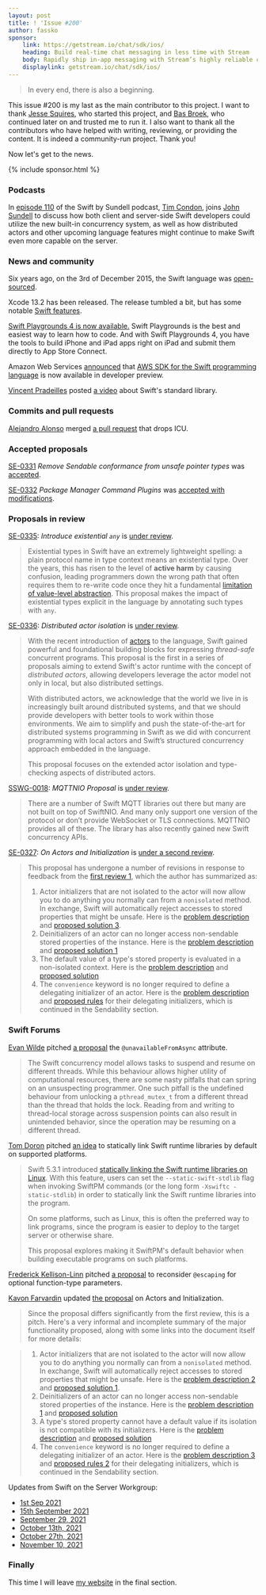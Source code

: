 ```yaml
---
layout: post
title: ! 'Issue #200'
author: fassko
sponsor:
    link: https://getstream.io/chat/sdk/ios/
    heading: Build real-time chat messaging in less time with Stream
    body: Rapidly ship in-app messaging with Stream’s highly reliable chat infrastructure and feature-rich SDKs. Drive in-app conversion, engagement, and retention.
    displaylink: getstream.io/chat/sdk/ios/
---
```


> In every end, there is also a beginning.

This issue #200 is my last as the main contributor to this project. I want to thank [Jesse Squires](https://twitter.com/jesse_squires), who started this project, and [Bas Broek](https://twitter.com/BasThomas), who continued later on and trusted me to run it. I also want to thank all the contributors who have helped with writing, reviewing, or providing the content. It is indeed a community-run project. Thank you!

Now let's get to the news.

<!--excerpt-->

{% include sponsor.html %}

### Podcasts

In [episode 110](https://www.swiftbysundell.com/podcast/110/) of the Swift by Sundell podcast, [Tim Condon](https://twitter.com/0xTim), joins [John Sundell](https://twitter.com/johnsundell) to discuss how both client and server-side Swift developers could utilize the new built-in concurrency system, as well as how distributed actors and other upcoming language features might continue to make Swift even more capable on the server.

### News and community

Six years ago, on the 3rd of December 2015, the Swift language was [open-sourced](https://www.swift.org/blog/welcome/).

Xcode 13.2 has been released. The release tumbled a bit, but has some notable [Swift features](https://developer.apple.com/documentation/xcode-release-notes/xcode-13_2-release-notes#Swift).

[Swift Playgrounds 4 is now available.](https://developer.apple.com/news/?id=v868vy6e) Swift Playgrounds is the best and easiest way to learn how to code. And with Swift Playgrounds 4, you have the tools to build iPhone and iPad apps right on iPad and submit them directly to App Store Connect.

Amazon Web Services [announced](https://twitter.com/awsdevelopers/status/1466476358389874704) that [AWS SDK for the Swift programming language](https://t.co/0x27sFTE3p) is now available in developer preview.

[Vincent Pradeilles](https://twitter.com/v_pradeilles) posted [a video](https://www.youtube.com/watch?v=Ii1mDtDr3xo) about Swift's standard library.

### Commits and pull requests

[Alejandro Alonso](https://github.com/Azoy) merged [a pull request](https://github.com/apple/swift/pull/40340) that drops ICU.

### Accepted proposals

[SE-0331](https://github.com/apple/swift-evolution/blob/main/proposals/0331-remove-sendable-from-unsafepointer.md) *Remove Sendable conformance from unsafe pointer types* was [accepted](https://forums.swift.org/t/accepted-se-0331-remove-sendable-conformance-from-unsafe-pointer-types/53979).

[SE-0332](https://github.com/apple/swift-evolution/blob/main/proposals/0332-swiftpm-command-plugins.md) *Package Manager Command Plugins* was [accepted with modifications](https://forums.swift.org/t/accepted-with-modifications-se-0332-package-manager-command-plugins/54074).

### Proposals in review

[SE-0335](https://github.com/apple/swift-evolution/blob/main/proposals/0335-existential-any.md): *Introduce existential `any`* is [under review](https://forums.swift.org/t/se-0335-introduce-existential-any/53934).

> Existential types in Swift have an extremely lightweight spelling: a plain protocol name in type context means an existential type. Over the years, this has risen to the level of **active harm** by causing confusion, leading programmers down the wrong path that often requires them to re-write code once they hit a fundamental [limitation of value-level abstraction](https://forums.swift.org/t/improving-the-ui-of-generics/22814#heading--limits-of-existentials). This proposal makes the impact of existential types explicit in the language by annotating such types with `any`.

[SE-0336](https://github.com/apple/swift-evolution/blob/main/proposals/0336-distributed-actor-isolation.md): *Distributed actor isolation* is [under review](https://forums.swift.org/t/se-0336-distributed-actor-isolation/53939).

> With the recent introduction of [actors](https://github.com/apple/swift-evolution/blob/main/proposals/0306-actors.md) to the language, Swift gained powerful and foundational building blocks for expressing _thread-safe_ concurrent programs. This proposal is the first in a series of proposals aiming to extend Swift's actor runtime with the concept of _distributed actors_, allowing developers leverage the actor model not only in local, but also distributed settings.
>
> With distributed actors, we acknowledge that the world we live in is increasingly built around distributed systems, and that we should provide developers with better tools to work within those environments. We aim to simplify and push the state-of-the-art for distributed systems programming in Swift as we did with concurrent programming with local actors and Swift’s structured concurrency approach embedded in the language.
>
> This proposal focuses on the extended actor isolation and type-checking aspects of distributed actors.

[SSWG-0018](https://github.com/swift-server/sswg/blob/main/proposals/0018-mqtt-nio.md): *MQTTNIO Proposal* is [under review](https://forums.swift.org/t/sswg-0018-mqttnio-proposal/54004).

> There are a number of Swift MQTT libraries out there but many are not built on top of SwiftNIO. And many only support one version of the protocol or don’t provide WebSocket or TLS connections. MQTTNIO provides all of these. The library has also recently gained new Swift concurrency APIs.

[SE-0327](https://github.com/apple/swift-evolution/blob/main/proposals/0327-actor-initializers.md): *On Actors and Initialization* is [under a second review](https://forums.swift.org/t/se-0327-second-review-on-actors-and-initialization/54093).

> This proposal has undergone a number of revisions in response to feedback from the [first review 1](https://forums.swift.org/t/se-0327-on-actors-and-initialization/53053), which the author has summarized as:
> 
> 1.  Actor initializers that are not isolated to the actor will now allow you to do anything you normally can from a `nonisolated` method. In exchange, Swift will automatically reject accesses to stored properties that might be unsafe. Here is the [problem description](https://github.com/apple/swift-evolution/blob/main/proposals/0327-actor-initializers.md#overly-restrictive-non-async-initializers) and [proposed solution  3](https://github.com/apple/swift-evolution/blob/main/proposals/0327-actor-initializers.md#initializers-with-nonisolated-self).
> 2.  Deinitializers of an actor can no longer access non-sendable stored properties of the instance. Here is the [problem description](https://github.com/apple/swift-evolution/blob/main/proposals/0327-actor-initializers.md#data-races-in-deinitializers) and [proposed solution 1](https://github.com/apple/swift-evolution/blob/main/proposals/0327-actor-initializers.md#deinitializers)
> 3.  The default value of a type's stored property is evaluated in a non-isolated context. Here is the [problem description](https://github.com/apple/swift-evolution/blob/main/proposals/0327-actor-initializers.md#stored-property-isolation) and [proposed solution](https://github.com/apple/swift-evolution/blob/main/proposals/0327-actor-initializers.md#global-actor-isolation-and-instance-members)
> 4.  The `convenience` keyword is no longer required to define a delegating initializer of an actor. Here is the [problem description ](https://github.com/apple/swift-evolution/blob/main/proposals/0327-actor-initializers.md#initializer-delegation) and [proposed rules](https://github.com/apple/swift-evolution/blob/main/proposals/0327-actor-initializers.md#delegating-initializers) for their delegating initializers, which is continued in the Sendability section.

### Swift Forums

[Evan Wilde](https://forums.swift.org/u/etcwilde) pitched [a proposal](https://forums.swift.org/t/pitch-unavailability-from-asynchronous-contexts/53877) the `@unavailableFromAsync` attribute.

> The Swift concurrency model allows tasks to suspend and resume on different threads. While this behaviour allows higher utility of computational resources, there are some nasty pitfalls that can spring on an unsuspecting programmer. One such pitfall is the undefined behaviour from unlocking a `pthread_mutex_t` from a different thread than the thread that holds the lock. Reading from and writing to thread-local storage across suspension points can also result in unintended behavior, since the operation may be resuming on a different thread.

[Tom Doron](https://twitter.com/tomerdoron) pitched [an idea](https://forums.swift.org/t/pitch-package-manager-statically-link-swift-runtime-libraries-by-default-on-supported-platforms/53900) to statically link Swift runtime libraries by default on supported platforms.

> Swift 5.3.1 introduced [statically linking the Swift runtime libraries on Linux](https://forums.swift.org/t/static-linking-on-linux-in-swift-5-3-1/). With this feature, users can set the `--static-swift-stdlib` flag when invoking  SwiftPM commands (or the long form `-Xswiftc -static-stdlib`) in order to statically link the Swift runtime libraries into the program.
>
> On some platforms, such as Linux, this is often the preferred way to link programs, since the program is easier to deploy to the target server or otherwise share.
>
> This proposal explores making it SwiftPM's default behavior when building executable programs on such platforms.

[Frederick Kellison-Linn](https://forums.swift.org/u/jumhyn) pitched [a proposal](https://forums.swift.org/t/swift-6-reconsider-escaping-for-optional-function-type-parameters/53932) to reconsider `@escaping` for optional function-type parameters.

[Kavon Farvardin]() updated [the proposal](https://forums.swift.org/t/pitch-2-on-actors-and-initialization/53972) on Actors and Initialization.

> Since the proposal differs significantly from the first review, this is a pitch. Here's a very informal and incomplete summary of the major functionality proposed, along with some links into the document itself for more details:

> 1.  Actor initializers that are not isolated to the actor will now allow you to do anything you normally can from a `nonisolated` method. In exchange, Swift will automatically reject accesses to stored properties that might be unsafe. Here is the [problem description 2](https://github.com/kavon/swift-evolution/blob/actor-initializers-review2/proposals/0327-actor-initializers.md#overly-restrictive-non-async-initializers) and [proposed solution 1](https://github.com/kavon/swift-evolution/blob/actor-initializers-review2/proposals/0327-actor-initializers.md#initializers-with-nonisolated-self).
> 2.  Deinitializers of an actor can no longer access non-sendable stored properties of the instance. Here is the [problem description 1](https://github.com/kavon/swift-evolution/blob/actor-initializers-review2/proposals/0327-actor-initializers.md#data-races-in-deinitializers) and [proposed solution](https://github.com/kavon/swift-evolution/blob/actor-initializers-review2/proposals/0327-actor-initializers.md#deinitializers)
> 3.  A type's stored property cannot have a default value if its isolation is not compatible with its initializers. Here is the [problem description](https://github.com/kavon/swift-evolution/blob/actor-initializers-review2/proposals/0327-actor-initializers.md#stored-property-isolation) and [proposed solution](https://github.com/kavon/swift-evolution/blob/actor-initializers-review2/proposals/0327-actor-initializers.md#global-actor-isolation-and-instance-members)
> 4.  The `convenience` keyword is no longer required to define a delegating initializer of an actor. Here is the [problem description 3](https://github.com/kavon/swift-evolution/blob/actor-initializers-review2/proposals/0327-actor-initializers.md#initializer-delegation) and [proposed rules 2](https://github.com/kavon/swift-evolution/blob/actor-initializers-review2/proposals/0327-actor-initializers.md#delegating-initializers) for their delegating initializers, which is continued in the Sendability section.

Updates from Swift on the Server Workgroup:

* [1st Sep 2021](https://forums.swift.org/t/1st-sep-2021/53982)
* [15th September 2021](https://forums.swift.org/t/15th-september-2021/54002)
* [September 29, 2021](https://forums.swift.org/t/september-29-2021/53926)
* [October 13th, 2021](https://forums.swift.org/t/october-13th-2021/53990)
* [October 27th, 2021](https://forums.swift.org/t/october-27th-2021/53984)
* [November 10, 2021](https://forums.swift.org/t/november-10-2021/54031)

### Finally

This time I will leave [my website](https://kristaps.me/) in the final section. 
